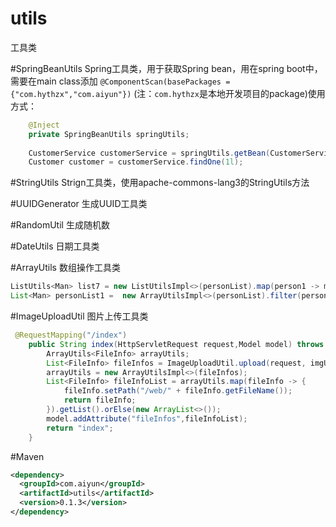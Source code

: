 # utils
工具类


#SpringBeanUtils
Spring工具类，用于获取Spring bean，用在spring boot中，需要在main class添加 
`@ComponentScan(basePackages = {"com.hythzx","com.aiyun"})` (注：`com.hythzx`是本地开发项目的package)使用方式：
``` Java
    @Inject
    private SpringBeanUtils springUtils;
    
    CustomerService customerService = springUtils.getBean(CustomerService.class);
    Customer customer = customerService.findOne(1l);
```

#StringUtils
Strign工具类，使用apache-commons-lang3的StringUtils方法


#UUIDGenerator
生成UUID工具类

#RandomUtil
生成随机数


#DateUtils
日期工具类


#ArrayUtils
数组操作工具类<br/>

```Java
ListUtils<Man> list7 = new ListUtilsImpl<>(personList).map(person1 -> manMapper.convertManFromPerson(person1));
List<Man> personList1 =  new ArrayUtilsImpl<>(personList).filter(person1 -> person1.getAge() > 10).map(person1 -> manMapper.convertManFromPerson(person1)).getList().orElse(new ArrayList<>());
```

#ImageUploadUtil
图片上传工具类<br>
```Java
 @RequestMapping("/index")
    public String index(HttpServletRequest request,Model model) throws IOException {
        ArrayUtils<FileInfo> arrayUtils;
        List<FileInfo> fileInfos = ImageUploadUtil.upload(request, imgUploader);
        arrayUtils = new ArrayUtilsImpl<>(fileInfos);
        List<FileInfo> fileInfoList = arrayUtils.map(fileInfo -> {
            fileInfo.setPath("/web/" + fileInfo.getFileName());
            return fileInfo;
        }).getList().orElse(new ArrayList<>());
        model.addAttribute("fileInfos",fileInfoList);
        return "index";
    }
```

#Maven
```XML
<dependency>
  <groupId>com.aiyun</groupId>
  <artifactId>utils</artifactId>
  <version>0.1.3</version>
</dependency>
```